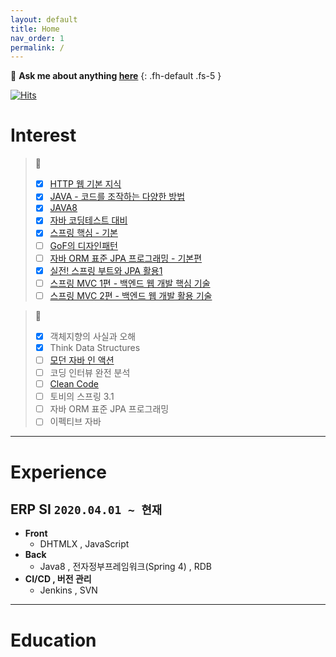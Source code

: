 ```yaml
---
layout: default
title: Home
nav_order: 1
permalink: /
---
```


💬 **Ask me about anything [here](https://github.com/jdalma/jdalma.github.io/issues)**
{: .fh-default .fs-5 }

[![Hits](https://hits.seeyoufarm.com/api/count/incr/badge.svg?url=https%3A%2F%2Fjdalma.github.io&count_bg=%2379C83D&title_bg=%23555555&icon=&icon_color=%23E7E7E7&title=hits&edge_flat=false)](https://hits.seeyoufarm.com)

# **Interest**

> 📝
> - [x] [HTTP 웹 기본 지식](https://www.inflearn.com/course/http-%EC%9B%B9-%EB%84%A4%ED%8A%B8%EC%9B%8C%ED%81%AC/dashboard)
> - [x] [JAVA - 코드를 조작하는 다양한 방법](https://www.inflearn.com/course/the-java-code-manipulation/dashboard)
> - [x] [JAVA8](https://www.inflearn.com/course/the-java-java8#)
> - [x] [자바 코딩테스트 대비](https://www.inflearn.com/course/%EC%9E%90%EB%B0%94-%EC%95%8C%EA%B3%A0%EB%A6%AC%EC%A6%98-%EB%AC%B8%EC%A0%9C%ED%92%80%EC%9D%B4-%EC%BD%94%ED%85%8C%EB%8C%80%EB%B9%84/dashboard)
> - [x] [스프링 핵심 - 기본](https://www.inflearn.com/course/%EC%8A%A4%ED%94%84%EB%A7%81-%ED%95%B5%EC%8B%AC-%EC%9B%90%EB%A6%AC-%EA%B8%B0%EB%B3%B8%ED%8E%B8/dashboard)
> - [ ] [GoF의 디자인패턴](https://www.inflearn.com/course/%EB%94%94%EC%9E%90%EC%9D%B8-%ED%8C%A8%ED%84%B4/dashboard)
> - [ ] [자바 ORM 표준 JPA 프로그래밍 - 기본편](https://www.inflearn.com/course/ORM-JPA-Basic/dashboard)
> - [x] [실전! 스프링 부트와 JPA 활용1](https://www.inflearn.com/course/%EC%8A%A4%ED%94%84%EB%A7%81%EB%B6%80%ED%8A%B8-JPA-%ED%99%9C%EC%9A%A9-1/dashboard)
> - [ ] [스프링 MVC 1편 - 백엔드 웹 개발 핵심 기술](https://www.inflearn.com/course/%EC%8A%A4%ED%94%84%EB%A7%81-mvc-1/dashboard)
> - [ ] [스프링 MVC 2편 - 백엔드 웹 개발 활용 기술](https://www.inflearn.com/course/%EC%8A%A4%ED%94%84%EB%A7%81-mvc-2/dashboard)

> 📖
> - [x] 객체지향의 사실과 오해
> - [x] Think Data Structures
> - [ ] [모던 자바 인 액션](https://jdalma.github.io/docs/books/modernJavaInAction/)
> - [ ] 코딩 인터뷰 완전 분석
> - [ ] [Clean Code](https://jdalma.github.io/docs/books/clean-code/)
> - [ ] 토비의 스프링 3.1
> - [ ] 자바 ORM 표준 JPA 프로그래밍
> - [ ] 이펙티브 자바


***

# **Experience**

## **ERP SI `2020.04.01 ~ 현재`**

- **Front**
  - DHTMLX , JavaScript
- **Back**
  - Java8 , 전자정부프레임워크(Spring 4) , RDB
- **CI/CD , 버전 관리**
  - Jenkins , SVN

***

# **Education**

